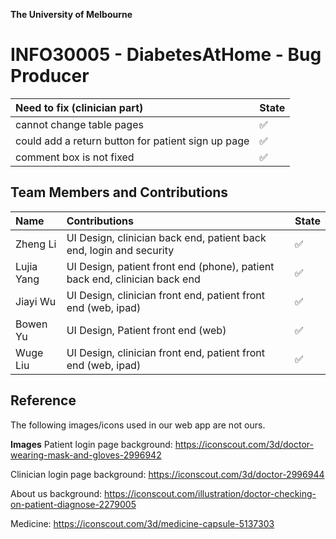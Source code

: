 **The University of Melbourne**
# INFO30005 - DiabetesAtHome - Bug Producer



| Need to fix (clinician part) | State |
| :----------------------------| :---- |
| cannot change table pages | ✅ |
| could add a return button for patient sign up page | ✅ |
| comment box is not fixed| ✅ |



## Team Members and Contributions

| Name         | Contributions                                                                             | State |
| :----------- | :---------------------------------------------------------------------------------------- | :---- |
| Zheng Li     | UI Design, clinician back end, patient back end, login and security | ✅    |
| Lujia Yang   | UI Design, patient front end (phone), patient back end, clinician back end  | ✅    |
| Jiayi Wu     | UI Design, clinician front end, patient front end (web, ipad) | ✅    |
| Bowen Yu     | UI Design, Patient front end (web) | ✅    |
| Wuge Liu     | UI Design, clinician front end, patient front end (web, ipad) | ✅    |



## Reference

The following images/icons used in our web app are not ours.

**Images**
Patient login page background: https://iconscout.com/3d/doctor-wearing-mask-and-gloves-2996942

Clinician login page background: https://iconscout.com/3d/doctor-2996944

About us background: https://iconscout.com/illustration/doctor-checking-on-patient-diagnose-2279005

Medicine: https://iconscout.com/3d/medicine-capsule-5137303